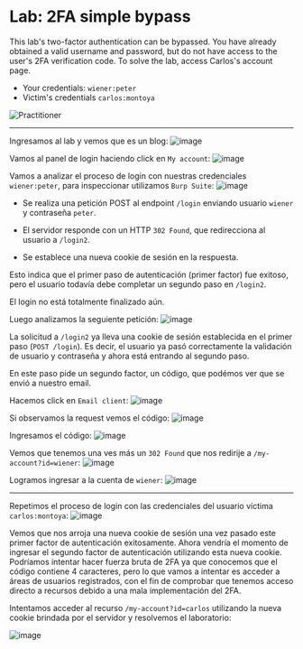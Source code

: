 # Lab: 2FA simple bypass

This lab's two-factor authentication can be bypassed. You have already obtained a valid username and password, but do not have access to the user's 2FA verification code. To solve the lab, access Carlos's account page.

- Your credentials: `wiener:peter`
- Victim's credentials `carlos:montoya`
  

![Practitioner](https://img.shields.io/badge/level-Apprentice-green)  

---

Ingresamos al lab y vemos que es un blog:
![image](https://github.com/user-attachments/assets/289d4b41-9519-4bfc-9664-bac057f3d1c6)

Vamos al panel de login haciendo click en `My account`:
![image](https://github.com/user-attachments/assets/28ffe45b-c7b8-4227-b79a-3572d9ab4808)

Vamos a analizar el proceso de login con nuestras credenciales `wiener:peter`, para inspeccionar utilizamos `Burp Suite`:
![image](https://github.com/user-attachments/assets/596fbaa7-2f55-41b0-9c00-701977cb35d2)

- Se realiza una petición POST al endpoint `/login` enviando usuario `wiener` y contraseña `peter`.

- El servidor responde con un HTTP `302 Found`, que redirecciona al usuario a `/login2`.

- Se establece una nueva cookie de sesión en la respuesta.

Esto indica que el primer paso de autenticación (primer factor) fue exitoso, pero el usuario todavía debe completar un segundo paso en `/login2`.

El login no está totalmente finalizado aún.

Luego analizamos la seguiente petición:
![image](https://github.com/user-attachments/assets/b7486ee7-420d-4b30-ab15-ee4710556ae7)

La solicitud a `/login2` ya lleva una cookie de sesión establecida en el primer paso (`POST /login`).
Es decir, el usuario ya pasó correctamente la validación de usuario y contraseña y ahora está entrando al segundo paso.

En este paso pide un segundo factor, un código, que podémos ver que se envió a nuestro email.

Hacemos click en `Email client`:
![image](https://github.com/user-attachments/assets/3d33eced-b936-440c-a753-acdae641d1ea)

Si observamos la request vemos el código:
![image](https://github.com/user-attachments/assets/3bd8f6fd-b268-422a-8ca8-c53bb3a4b4e4)

Ingresamos el código:
![image](https://github.com/user-attachments/assets/936be345-18ac-4a4f-b366-9e238cb4d290)

Vemos que tenemos una ves más un `302 Found` que nos redirije a `/my-account?id=wiener`:
![image](https://github.com/user-attachments/assets/7f28f470-fe43-4454-ac37-d3031946b754)

Logramos ingresar a la cuenta de `wiener`:
![image](https://github.com/user-attachments/assets/74cdfa92-815f-448d-b97a-fda6d0026d2e)

---

Repetimos el proceso de login con las credenciales del usuario víctima `carlos:montoya`:
![image](https://github.com/user-attachments/assets/0457debb-b9c3-4674-bcfe-c017e86ca1b7)


Vemos que nos arroja una nueva cookie de sesión una vez pasado este primer factor de autenticación exitosamente. Ahora vendría el momento de ingresar el segundo factor de autenticación utilizando esta nueva cookie. Podríamos intentar hacer fuerza bruta de 2FA ya que conocemos que el código contiene 4 caracteres, pero lo que vamos a intentar es acceder a áreas de usuarios registrados, con el fin de comprobar que tenemos acceso directo a recursos debido a una mala implementación del 2FA.

Intentamos acceder al recurso `/my-account?id=carlos` utilizando la nueva cookie brindada por el servidor y resolvemos el laboratorio:

![image](https://github.com/user-attachments/assets/83dfb799-0229-471e-b9b5-35205663ba4f)












